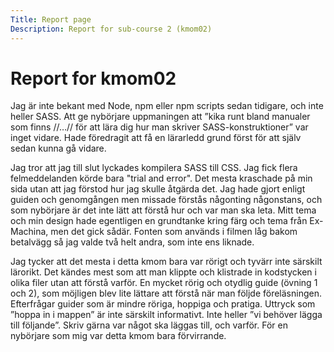```yaml
---
Title: Report page
Description: Report for sub-course 2 (kmom02)
---
```


Report for kmom02
==========================
Jag är inte bekant med Node, npm eller npm scripts sedan tidigare, och inte heller SASS. Att ge nybörjare uppmaningen att ”kika runt bland manualer som finns //…// för att lära dig hur man skriver SASS-konstruktioner” var inget vidare. Hade föredragit att få en lärarledd grund först för att själv sedan kunna gå vidare.

Jag tror att jag till slut lyckades kompilera SASS till CSS. Jag fick flera felmeddelanden körde bara "trial and error". Det mesta kraschade på min sida utan att jag förstod hur jag skulle åtgärda det. Jag hade gjort enligt guiden och genomgången men missade förstås någonting någonstans, och som nybörjare är det inte lätt att förstå hur och var man ska leta. Mitt tema och min design hade egentligen en grundtanke kring färg och tema från Ex-Machina, men det gick sådär. Fonten som används i filmen låg bakom betalvägg så jag valde två helt andra, som inte ens liknade.

Jag tycker att det mesta i detta kmom bara var rörigt och tyvärr inte särskilt lärorikt. Det kändes mest som att man klippte och klistrade in kodstycken i olika filer utan att förstå varför. En mycket rörig och otydlig guide (övning 1 och 2), som möjligen blev lite lättare att förstå när man följde föreläsningen. Efterfrågar guider som är mindre röriga, hoppiga och pratiga. Uttryck som ”hoppa in i mappen” är inte särskilt informativt. Inte heller ”vi behöver lägga till följande”. Skriv gärna var något ska läggas till, och varför. För en nybörjare som mig var detta kmom bara förvirrande.
